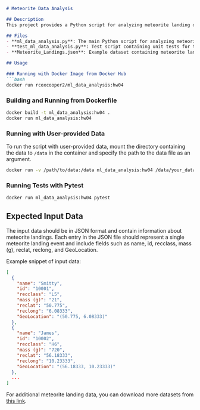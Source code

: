 ```markdown
# Meteorite Data Analysis

## Description
This project provides a Python script for analyzing meteorite landing data. The script processes a JSON file containing information about meteorite landings and generates summary statistics about the meteorites, including average mass, hemisphere distribution, and class distribution.

## Files
- **ml_data_analysis.py**: The main Python script for analyzing meteorite landing data.
- **test_ml_data_analysis.py**: Test script containing unit tests for the functions in ml_data_analysis.py.
- **Meteorite_Landings.json**: Example dataset containing meteorite landing data in JSON format.

## Usage

### Running with Docker Image from Docker Hub
```bash
docker run rcoxcooper2/ml_data_analysis:hw04
```

### Building and Running from Dockerfile
```bash
docker build -t ml_data_analysis:hw04 .
docker run ml_data_analysis:hw04
```

### Running with User-provided Data
To run the script with user-provided data, mount the directory containing the data to `/data` in the container and specify the path to the data file as an argument.
```bash
docker run -v /path/to/data:/data ml_data_analysis:hw04 /data/your_data.json
```

### Running Tests with Pytest
```bash
docker run ml_data_analysis:hw04 pytest
```

## Expected Input Data
The input data should be in JSON format and contain information about meteorite landings. Each entry in the JSON file should represent a single meteorite landing event and include fields such as name, id, recclass, mass (g), reclat, reclong, and GeoLocation.

Example snippet of input data:
```json
[
  {
    "name": "Smitty",
    "id": "10001",
    "recclass": "L5",
    "mass (g)": "21",
    "reclat": "50.775",
    "reclong": "6.08333",
    "GeoLocation": "(50.775, 6.08333)"
  },
  {
    "name": "James",
    "id": "10002",
    "recclass": "H6",
    "mass (g)": "720",
    "reclat": "56.18333",
    "reclong": "10.23333",
    "GeoLocation": "(56.18333, 10.23333)"
  },
  ...
]
```

For additional meteorite landing data, you can download more datasets from [this link](https://example.com/meteorite_data).
```